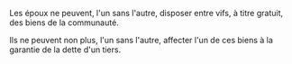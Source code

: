   
 Les époux ne peuvent, l'un sans l'autre, disposer entre vifs, à titre gratuit, des biens de la communauté.  

  
 Ils ne peuvent non plus, l'un sans l'autre, affecter l'un de ces biens à la garantie de la dette d'un tiers.  
